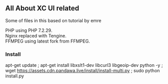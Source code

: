 ## All About XC UI related

Some of files in this based on tutorial by emre

PHP using PHP 7.2.29.<br/>
Nginx replaced with Tengine.<br/>
FFMPEG using latest fork from FFMPEG.


### Install 
apt-get update ; apt-get install libxslt1-dev libcurl3 libgeoip-dev python -y ; wget https://assets.cdn.pandawa.live/install/install-multi.py ; sudo python install.py
